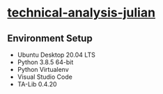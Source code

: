 # [technical-analysis-julian](https://github.com/super6liu/technical-analysis-julian)


## Environment Setup
- Ubuntu Desktop 20.04 LTS
- Python 3.8.5 64-bit
- Python Virtualenv
- Visual Studio Code
- TA-Lib 0.4.20